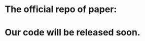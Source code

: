 # The official repo of paper: <When Memory Becomes a Vulnerability: Towards Multi-turn Jailbreak Attacks against Text-to-Image Generation Systems>

# Our code will be released soon.

